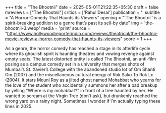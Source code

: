 +++
title = "The Bhootnii"
date = 2025-05-01T21:22:35+05:30
draft = false
mreviews = ["The Bhootnii"]
critics = ['Rahul Desai']
publication = ''
subtitle = "A Horror-Comedy That Haunts its Viewers"
opening = "'The Bhootnii' is a spirit-breaking addition to a genre that’s past its sell-by date"
img = 'the-bhootnii-3.webp'
media = 'print'
source = "https://www.hollywoodreporterindia.com/reviews/theatrical/the-bhootnii-movie-review-a-horror-comedy-that-haunts-its-viewers"
score = 1
+++

As a genre, the horror comedy has reached a stage in its afterlife cycle where its ghoulish spirit is haunting theatres and vowing revenge against empty seats. The latest distorted entity is called The Bhootnii, an anti-film posing as a campus comedy set in a university that merges shots of Mumbai’s St. Xavier’s College with the abandoned studio lot of Om Shanti Om (2007) and the miscellaneous cultural energy of Rok Sako To Rok Lo (2004). It stars Mouni Roy as a jilted ghost named Mohabbat who yearns for the love of the student who accidentally summons her after a bad breakup by yelling “Where is my mohabbat?” in front of a tree haunted by her. He wanted to scream at the Virgin Tree (don’t ask), but drunkenly reached the wrong yard on a rainy night. Sometimes I wonder if I’m actually typing these lines in 2025.
